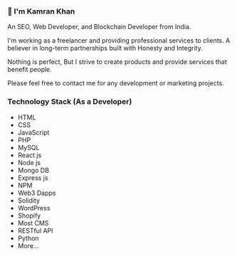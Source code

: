 ### 👋 I'm Kamran Khan

An SEO, Web Developer, and Blockchain Developer from India.

I'm working as a freelancer and providing professional services to clients. A believer in long-term partnerships built with 
Honesty and Integrity.

Nothing is perfect, But I strive to create products and provide services that benefit people.

Please feel free to contact me for any development or marketing projects.

### Technology Stack (As a Developer)

- HTML
- CSS
- JavaScript
- PHP
- MySQL
- React js
- Node js
- Mongo DB
- Express js
- NPM
- Web3 Dapps
- Solidity
- WordPress
- Shopify
- Most CMS
- RESTful API
- Python
- More...

